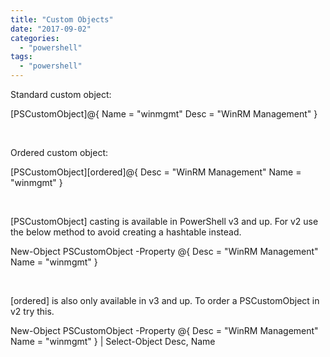```yaml
---
title: "Custom Objects"
date: "2017-09-02"
categories: 
  - "powershell"
tags: 
  - "powershell"
---
```


Standard custom object:

\[PSCustomObject\]@{
  Name = "winmgmt"
  Desc = "WinRM Management"
}

 

Ordered custom object:

\[PSCustomObject\]\[ordered\]@{
  Desc = "WinRM Management"
  Name = "winmgmt"
}

 

\[PSCustomObject\] casting is available in PowerShell v3 and up. For v2 use the below method to avoid creating a hashtable instead.

New-Object PSCustomObject -Property @{
  Desc = "WinRM Management"
  Name = "winmgmt"
}

 

\[ordered\] is also only available in v3 and up. To order a PSCustomObject in v2 try this.

New-Object PSCustomObject -Property @{
  Desc = "WinRM Management"
  Name = "winmgmt"
} | Select-Object Desc, Name
